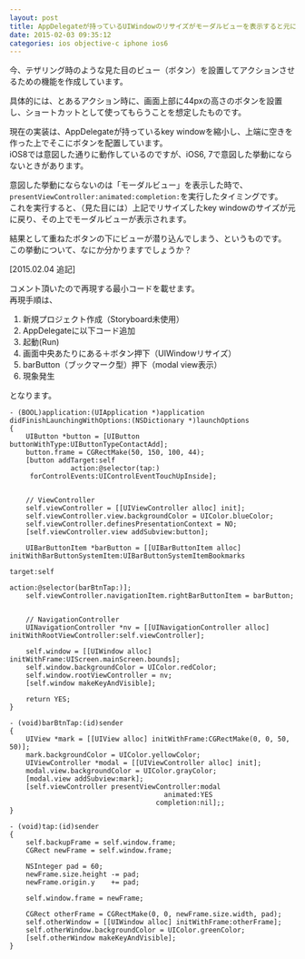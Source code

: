 ```yaml
---
layout: post
title: AppDelegateが持っているUIWindowのリサイズがモーダルビューを表示すると元に戻る
date: 2015-02-03 09:35:12
categories: ios objective-c iphone ios6
---
```

<p>今、テザリング時のような見た目のビュー（ボタン）を設置してアクションさせるための機能を作成しています。</p>

<p>具体的には、とあるアクション時に、画面上部に44pxの高さのボタンを設置し、ショートカットとして使ってもらうことを想定したものです。</p>

<p>現在の実装は、AppDelegateが持っているkey windowを縮小し、上端に空きを作った上でそこにボタンを配置しています。<br>
iOS8では意図した通りに動作しているのですが、iOS6, 7で意図した挙動にならないときがあります。</p>

<p>意図した挙動にならないのは「モーダルビュー」を表示した時で、<code>presentViewController:animated:completion:</code>を実行したタイミングです。<br>
これを実行すると、（見た目には）上記でリサイズしたkey windowのサイズが元に戻り、その上でモーダルビューが表示されます。</p>

<p>結果として重ねたボタンの下にビューが潜り込んでしまう、というものです。<br>
この挙動について、なにか分かりますでしょうか？</p>

<p>[2015.02.04 追記]</p>

<p>コメント頂いたので再現する最小コードを載せます。<br>
再現手順は、</p>

<ol>
<li>新規プロジェクト作成（Storyboard未使用）</li>
<li>AppDelegateに以下コード追加</li>
<li>起動(Run)</li>
<li>画面中央あたりにある＋ボタン押下（UIWindowリサイズ）</li>
<li>barButton（ブックマーク型）押下（modal view表示）</li>
<li>現象発生</li>
</ol>

<p>となります。</p>

```
- (BOOL)application:(UIApplication *)application
didFinishLaunchingWithOptions:(NSDictionary *)launchOptions
{
    UIButton *button = [UIButton buttonWithType:UIButtonTypeContactAdd];
    button.frame = CGRectMake(50, 150, 100, 44);
    [button addTarget:self
               action:@selector(tap:)
     forControlEvents:UIControlEventTouchUpInside];


    // ViewController
    self.viewController = [[UIViewController alloc] init];
    self.viewController.view.backgroundColor = UIColor.blueColor;
    self.viewController.definesPresentationContext = NO;
    [self.viewController.view addSubview:button];

    UIBarButtonItem *barButton = [[UIBarButtonItem alloc] initWithBarButtonSystemItem:UIBarButtonSystemItemBookmarks
                                                                               target:self
                                                                               action:@selector(barBtnTap:)];
    self.viewController.navigationItem.rightBarButtonItem = barButton;


    // NavigationController
    UINavigationController *nv = [[UINavigationController alloc] initWithRootViewController:self.viewController];

    self.window = [[UIWindow alloc] initWithFrame:UIScreen.mainScreen.bounds];
    self.window.backgroundColor = UIColor.redColor;
    self.window.rootViewController = nv;
    [self.window makeKeyAndVisible];

    return YES;
}

- (void)barBtnTap:(id)sender
{
    UIView *mark = [[UIView alloc] initWithFrame:CGRectMake(0, 0, 50, 50)];
    mark.backgroundColor = UIColor.yellowColor;
    UIViewController *modal = [[UIViewController alloc] init];
    modal.view.backgroundColor = UIColor.grayColor;
    [modal.view addSubview:mark];
    [self.viewController presentViewController:modal
                                      animated:YES
                                    completion:nil];;
}

- (void)tap:(id)sender
{
    self.backupFrame = self.window.frame;
    CGRect newFrame = self.window.frame;

    NSInteger pad = 60;
    newFrame.size.height -= pad;
    newFrame.origin.y    += pad;

    self.window.frame = newFrame;

    CGRect otherFrame = CGRectMake(0, 0, newFrame.size.width, pad);
    self.otherWindow = [[UIWindow alloc] initWithFrame:otherFrame];
    self.otherWindow.backgroundColor = UIColor.greenColor;
    [self.otherWindow makeKeyAndVisible];
}
```
